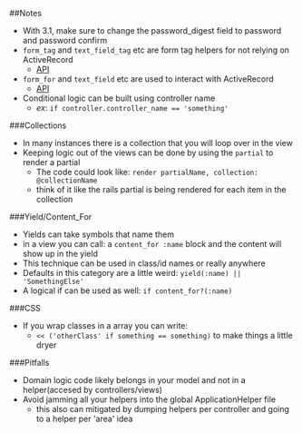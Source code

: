 ##Notes

* With 3.1, make sure to change the password_digest field to password and password confirm
* `form_tag` and `text_field_tag` etc are form tag helpers for not relying on ActiveRecord
  * [API][1]
* `form_for` and `text_field` etc are used to interact with ActiveRecord
  * [API][2]
* Conditional logic can be built using controller name
	* _ex_: `if controller.controller_name == 'something'`

###Collections

* In many instances there is a collection that you will loop over in the view
* Keeping logic out of the views can be done by using the `partial` to render a partial
	* The code could look like: `render partialName, collection: @collectionName` 
	* think of it like the rails partial is being rendered for each item in the collection

###Yield/Content_For

* Yields can take symbols that name them
* in a view you can call: a `content_for :name` block and the content will show up in the yield
* This technique can be used in class/id names or really anywhere
* Defaults in this category are a little weird: `yield(:name) || 'SomethingElse'`
* A logical if can be used as well: `if content_for?(:name)`

###CSS

* If you wrap classes in a array you can write:
	* `<< ('otherClass' if something == something)` to make things a little dryer

###Pitfalls

* Domain logic code likely belongs in your model and not in a helper(accesed by controllers/views)
* Avoid jamming all your helpers into the global ApplicationHelper file
	* this also can mitigated by dumping helpers per controller and going to a helper per 'area' idea

[1]: http://api.rubyonrails.org/classes/ActionView/Helpers/FormTagHelper.html
[2]: http://api.rubyonrails.org/classes/ActionView/Helpers/FormHelper.html
